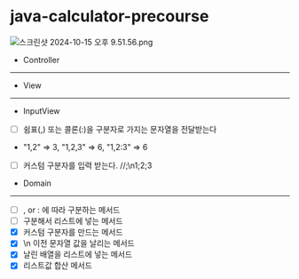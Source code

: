 # java-calculator-precourse



![스크린샷 2024-10-15 오후 9.51.56.png](..%2F..%2F..%2F..%2F..%2Fvar%2Ffolders%2Fm4%2Fn9zxyvgx4lx03pl_7nrbhpyr0000gn%2FT%2FTemporaryItems%2FNSIRD_screencaptureui_wynxbQ%2F%EC%8A%A4%ED%81%AC%EB%A6%B0%EC%83%B7%202024-10-15%20%EC%98%A4%ED%9B%84%209.51.56.png)







- Controller
---



- View
------
- InputView
- [ ] 쉼표(,) 또는 콜론(:)을 구분자로 가지는 문자열을 전달받는다
-  "1,2" => 3, "1,2,3" => 6, "1,2:3" => 6
-  [ ] 커스텀 구분자를 입력 받는다. //;\n1;2;3

- Domain
- ----
- [ ] , or : 에 따라 구분하는 메서드
- [ ] 구분해서 리스트에 넣는 메서드
- [x] 커스텀 구분자를 만드는 메서드
- [x] \n 이전 문자열 값을 날리는 메서드
- [x] 날린 배열을 리스트에 넣는  메서드
- [x] 리스트값 합산 메서드 
